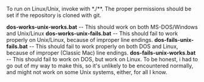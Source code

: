 To run on Linux/Unix, invoke with *./<filename>**. The proper permissions should be set if the repository is cloned with git.

**dos-works-unix-works.bat** -- This should work on both MS-DOS/Windows and Unix/Linux
**dos-works-unix-fails.bat**  -- This should fail to work properly on Unix/Linux, because of improper line endings.
**dos-fails-unix-fails.bat** -- This should fail to work properly on both DOS and Linux, because of improper (Classic Mac) line endings.
**dos-fails-unix-works.bat** -- This should fail to work on DOS, but work on Linux. To be honest, i had to go out of my way to make this, so it's unlikely to be encountered normally, and might not work on some Unix systems, either, for all I know.
